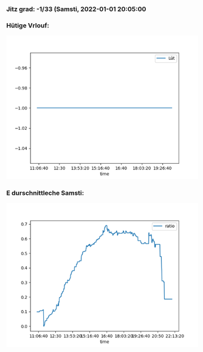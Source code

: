 ### Jitz grad: -1/33 (Samsti, 2022-01-01 20:05:00

### Hütige Vrlouf:
![Graph](Today.png)

### E durschnittleche Samsti:
![Graph](Samsti.png)